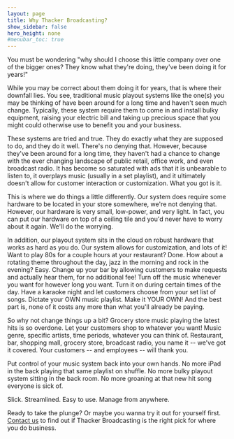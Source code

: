```yaml
---
layout: page
title: Why Thacker Broadcasting?
show_sidebar: false
hero_height: none
#menubar_toc: true
---
```


You must be wondering "why should I choose this little company over one of the bigger ones? They know what they're doing, they've been doing it for years!"

While you may be correct about them doing it for years, that is where their downfall lies. You see, traditional music playout systems like the one(s) you may be thinking of have been around for a long time and haven't seen much change. Typically, these system require them to come in and install bulky equipment, raising your electric bill and taking up precious space that you might could otherwise use to benefit you and your business.

These systems are tried and true. They do exactly what they are supposed to do, and they do it well. There's no denying that. However, because they've been around for a long time, they haven't had a chance to change with the ever changing landscape of public retail, office work, and even broadcast radio. It has become so saturated with ads that it is unbearable to listen to, it overplays music (usually in a set playlist), and it ultimately doesn't allow for customer interaction or customization. What you got is it.

This is where we do things a little differently. Our system does require some hardware to be located in your store somewhere, we're not denying that. However, our hardware is very small, low-power, and very light. In fact, you can put our hardware on top of a ceiling tile and you'd never have to worry about it again. We'll do the worrying.

In addition, our playout system sits in the cloud on robust hardware that works as hard as you do. Our system allows for customization, and lots of it! Want to play 80s for a couple hours at your restaurant? Done. How about a rotating theme throughout the day, jazz in the morning and rock in the evening? Easy. Change up your bar by allowing customers to make requests and actually hear them, for no additional fee! Turn off the music whenever you want for however long you want. Turn it on during certain times of the day. Have a karaoke night and let customers choose from your set list of songs. Dictate your OWN music playlist. Make it YOUR OWN! And the best part is, none of it costs any more than what you'll already be paying.

So why not change things up a bit? Grocery store music playing the latest hits is so overdone. Let your customers shop to whatever you want! Music genre, specific artists, time periods, whatever you can think of. Restaurant, bar, shopping mall, grocery store, broadcast radio, you name it -- we've got it covered. Your customers -- and employees -- will thank you.

Put control of your music system back into your own hands. No more iPad in the back playing that same playlist on shuffle. No more bulky playout system sitting in the back room. No more groaning at that new hit song everyone is sick of.

Slick. Streamlined. Easy to use. Manage from anywhere.

Ready to take the plunge? Or maybe you wanna try it out for yourself first. [Contact us](../contact) to find out if Thacker Broadcasting is the right pick for where you do business.